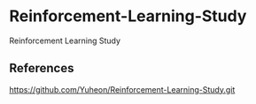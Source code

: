 # Reinforcement-Learning-Study
Reinforcement Learning Study

## References
<https://github.com/Yuheon/Reinforcement-Learning-Study.git>
